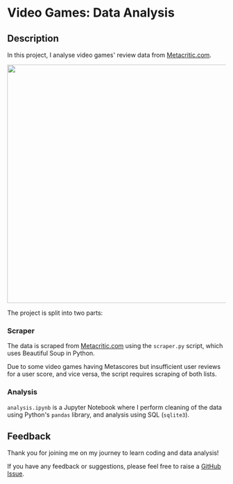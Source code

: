 # Video Games: Data Analysis

## Description

In this project, I analyse video games' review data from [Metacritic.com](https://www.metacritic.com).

<p align="center">
    <img src="https://seekvectorlogo.com/wp-content/uploads/2020/06/metacritic-vector-logo.png" alt="" width="550">
</p>

The project is split into two parts:

### Scraper

The data is scraped from [Metacritic.com](https://www.metacritic.com) using the `scraper.py` script, which uses Beautiful Soup in Python.

Due to some video games having Metascores but insufficient user reviews for a user score, and vice versa, the script requires scraping of both lists.

### Analysis

`analysis.ipynb` is a Jupyter Notebook where I perform cleaning of the data using Python's `pandas` library, and analysis using SQL (`sqlite3`).

## Feedback

Thank you for joining me on my journey to learn coding and data analysis!

If you have any feedback or suggestions, please feel free to raise a [GitHub Issue](https://github.com/henrylin03/video-games/issues).

